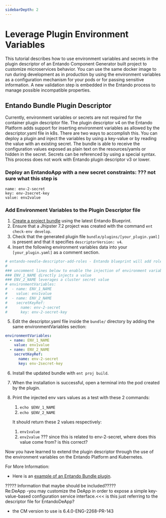 ```yaml
---
sidebarDepth: 2
---
```


# Leverage Plugin Environment Variables 

This tutorial describes how to use environment variables and secrets in the plugin descriptor  of an Entando Component Generator built project to customize microservices behavior. You can use the same docker image to run during development as in production by using the environment variables as a configuration mechanism for your pods or for passing sensitive information. A new validation step is embedded in the Entando process to manage possible incompatible properties.


## Entando Bundle Plugin Descriptor
Currently, environment variables or secrets are not required for the container plugin descriptor file. The plugin descriptor v4 on the Entando Platform adds support for inserting environment variables as allowed by the descriptor.yaml file in k8s. There are two ways to accomplish this. You can deploy a plugin and inject the variables by using a key-value or by reading the value with an existing secret. The bundle is able to receive the configuration values exposed as plain text on the resources/yamls or hidden in the secret. Secrets can be referenced by using a special syntax. This process does not work with Entando plugin descriptor v3 or lower.

### Deploy an EntandoApp with a new secret constraints: ??? not sure what this step is

`name: env-2-secret`\
`key: env-2secret-key`\
`value: env2value`

### Add Environment Variables to the Plugin Descriptor file

1. [Create a project bundle](../create/ms/generate-microservices-and-micro-frontends.md) using the latest Entando Blueprint.
2. Ensure that a Jhipster 7.2 project was created with the command `ent check-env develop`. 
3. Check that the generated plugin file `bundle/plugins/[your_plugin.yaml]` is present and that it specifies `descriptorVersion: v4`.
4. Insert the following environment variables data into your `[your_plugin.yaml]` as a comment section.
```yaml
# entando-needle-descriptor-add-roles - Entando blueprint will add roles here
#
### uncomment lines below to enable the injection of environment variables in your plugin
### ENV_1_NAME directly injects a value
### ENV_2_NAME leverages a cluster secret value
# environmentVariables:
#  - name: ENV_1_NAME
#    value: env1value
#  - name: ENV_2_NAME
#    secretKeyRef:
#      name: env-2-secret
#      key: env-2-secret-key
```
5. Edit the descriptor.yaml file inside the `bundle/` directory by adding the same environmentVariables section:
```yaml
environmentVariables:
  - name: ENV_1_NAME
    value: env1value
  - name: ENV_2_NAME
    secretKeyRef:
      name: env-2-secret
      key: env-2secret-key
```
6. Install the updated bundle with `ent proj build`.
7. When the installation is successful, open a terminal into the pod created by the plugin. 
8. Print the injected env vars values as a test with these 2 commands:

    1. `echo $ENV_1_NAME`
    2. `echo $ENV_2_NAME`

     It should return these 2 values respectively:

    1. `env1value`
    2. `env2value` ??? since this is related to env-2-secret, where does this value come from? is this correct?

Now you have learned to extend the plugin descriptor through the use of the environment variables on the Entando Platform and Kubernetes.

For More Information:
* Here is an [example of an Entando Bundle plugin](../../docs/curate/ecr-bundle-details.md#plugin).

????? Information that maybe should be included?????  
Re:DeApp
-you may customize the DeApp in order to expose a simple key-value-based configuration service interface.<<< is this just referring to the descriptor file for EntandoDeApp?
- the CM version to use is 6.4.0-ENG-2268-PR-143
